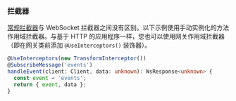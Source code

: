 ### 拦截器

[常规拦截器](/interceptors)与 WebSocket 拦截器之间没有区别。以下示例使用手动实例化的方法作用域拦截器。与基于 HTTP 的应用程序一样，您也可以使用网关作用域拦截器（即在网关类前添加 `@UseInterceptors()` 装饰器）。

```typescript
@UseInterceptors(new TransformInterceptor())
@SubscribeMessage('events')
handleEvent(client: Client, data: unknown): WsResponse<unknown> {
  const event = 'events';
  return { event, data };
}
```